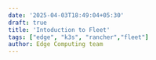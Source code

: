 ```yaml
---
date: '2025-04-03T18:49:04+05:30'
draft: true
title: 'Intoduction to Fleet'
tags: ["edge", "k3s", "rancher","fleet"]
author: Edge Computing team
---
```

